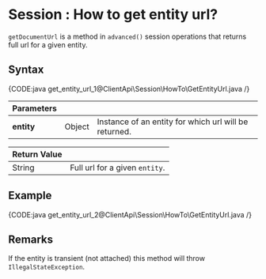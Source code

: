# Session : How to get entity url?

`getDocumentUrl` is a method in `advanced()` session operations that returns full url for a given entity.

## Syntax

{CODE:java get_entity_url_1@ClientApi\Session\HowTo\GetEntityUrl.java /}

| Parameters | | |
| ------------- | ------------- | ----- |
| **entity** | Object | Instance of an entity for which url will be returned. |

| Return Value | |
| ------------- | ----- |
| String | Full url for a given `entity`. |

## Example

{CODE:java get_entity_url_2@ClientApi\Session\HowTo\GetEntityUrl.java /}

## Remarks

If the entity is transient (not attached) this method will throw `IllegalStateException`.
